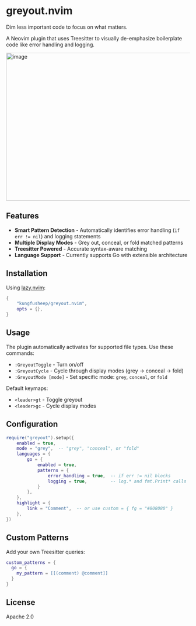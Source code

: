 # greyout.nvim

Dim less important code to focus on what matters. 

A Neovim plugin that uses Treesitter to visually de-emphasize boilerplate code like error handling and logging.

<img width="762" height="404" alt="image" src="https://github.com/user-attachments/assets/ebd0fb0c-52dc-4dee-ba1e-a332b1e166a8" />


## Features

- **Smart Pattern Detection** - Automatically identifies error handling (`if err != nil`) and logging statements
- **Multiple Display Modes** - Grey out, conceal, or fold matched patterns
- **Treesitter Powered** - Accurate syntax-aware matching
- **Language Support** - Currently supports Go with extensible architecture

## Installation

Using [lazy.nvim](https://github.com/folke/lazy.nvim):

```lua
{
    "kungfusheep/greyout.nvim",
    opts = {},
}
```

## Usage

The plugin automatically activates for supported file types. Use these commands:

- `:GreyoutToggle` - Turn on/off
- `:GreyoutCycle` - Cycle through display modes (grey → conceal → fold)
- `:GreyoutMode [mode]` - Set specific mode: `grey`, `conceal`, or `fold`

Default keymaps:
- `<leader>gt` - Toggle greyout
- `<leader>gc` - Cycle display modes

## Configuration

```lua
require("greyout").setup({
    enabled = true,
    mode = "grey",  -- "grey", "conceal", or "fold"
    languages = {
        go = {
            enabled = true,
            patterns = {
                error_handling = true,  -- if err != nil blocks
                logging = true,         -- log.* and fmt.Print* calls
            }
        },
    },
    highlight = {
        link = "Comment",  -- or use custom = { fg = "#808080" }
    },
})
```

## Custom Patterns

Add your own Treesitter queries:

```lua
custom_patterns = {
  go = {
    my_pattern = [[(comment) @comment]]
  }
}
```

## License

Apache 2.0 
